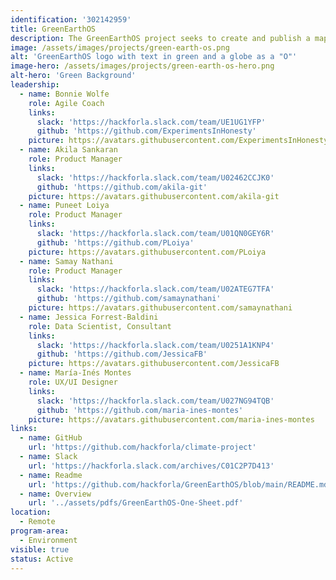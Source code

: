 ```yaml
---
identification: '302142959'
title: GreenEarthOS
description: The GreenEarthOS project seeks to create and publish a map of the current climate project support landscape including gaps. Once the landscape has been created the project will work to create visible guidance for open source projects and project ideators on how to navigate the landscape and connect with players at every appropriate stage (recruiting, mentoring, partnerships, packaging and funding) ; thereby reducing barriers to currently under represented communities.
image: /assets/images/projects/green-earth-os.png
alt: 'GreenEarthOS logo with text in green and a globe as a "O"'
image-hero: /assets/images/projects/green-earth-os-hero.png
alt-hero: 'Green Background'
leadership:
  - name: Bonnie Wolfe
    role: Agile Coach
    links:
      slack: 'https://hackforla.slack.com/team/UE1UG1YFP'
      github: 'https://github.com/ExperimentsInHonesty'
    picture: https://avatars.githubusercontent.com/ExperimentsInHonesty
  - name: Akila Sankaran
    role: Product Manager
    links:
      slack: 'https://hackforla.slack.com/team/U02462CCJK0'
      github: 'https://github.com/akila-git'
    picture: https://avatars.githubusercontent.com/akila-git
  - name: Puneet Loiya
    role: Product Manager
    links:
      slack: 'https://hackforla.slack.com/team/U01QN0GEY6R'
      github: 'https://github.com/PLoiya'
    picture: https://avatars.githubusercontent.com/PLoiya
  - name: Samay Nathani
    role: Product Manager
    links:
      slack: 'https://hackforla.slack.com/team/U02ATEG7TFA'
      github: 'https://github.com/samaynathani'
    picture: https://avatars.githubusercontent.com/samaynathani
  - name: Jessica Forrest-Baldini
    role: Data Scientist, Consultant
    links:
      slack: 'https://hackforla.slack.com/team/U0251A1KNP4'
      github: 'https://github.com/JessicaFB'
    picture: https://avatars.githubusercontent.com/JessicaFB
  - name: María-Inés Montes
    role: UX/UI Designer
    links:
      slack: 'https://hackforla.slack.com/team/U027NG94TQB'
      github: 'https://github.com/maria-ines-montes'
    picture: https://avatars.githubusercontent.com/maria-ines-montes                    
links:
  - name: GitHub
    url: 'https://github.com/hackforla/climate-project'
  - name: Slack
    url: 'https://hackforla.slack.com/archives/C01C2P7D413'
  - name: Readme
    url: 'https://github.com/hackforla/GreenEarthOS/blob/main/README.md'
  - name: Overview
    url: '../assets/pdfs/GreenEarthOS-One-Sheet.pdf'
location: 
  - Remote
program-area:  
  - Environment
visible: true
status: Active
---
```

